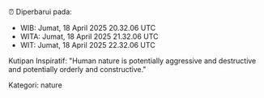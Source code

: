 ⏰ Diperbarui pada:
- WIB: Jumat, 18 April 2025 20.32.06 UTC
- WITA: Jumat, 18 April 2025 21.32.06 UTC
- WIT: Jumat, 18 April 2025 22.32.06 UTC

Kutipan Inspiratif:
"Human nature is potentially aggressive and destructive and potentially orderly and constructive."


Kategori: nature

